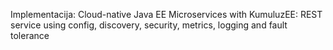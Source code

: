 Implementacija: Cloud-native Java EE Microservices with KumuluzEE: REST service using config, discovery, security, metrics, logging and fault tolerance